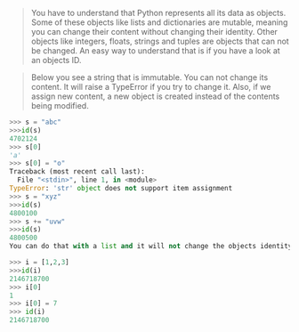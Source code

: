 
> You have to understand that Python represents all its data as objects. Some of these objects like lists and dictionaries are mutable, meaning you can change their content without changing their identity. Other objects like integers, floats, strings and tuples are objects that can not be changed. An easy way to understand that is if you have a look at an objects ID.

> Below you see a string that is immutable. You can not change its content. It will raise a TypeError if you try to change it. Also, if we assign new content, a new object is created instead of the contents being modified.

~~~python
>>> s = "abc"
>>>id(s)
4702124
>>> s[0] 
'a'
>>> s[0] = "o"
Traceback (most recent call last):
  File "<stdin>", line 1, in <module>
TypeError: 'str' object does not support item assignment
>>> s = "xyz"
>>>id(s)
4800100
>>> s += "uvw"
>>>id(s)
4800500
You can do that with a list and it will not change the objects identity

>>> i = [1,2,3]
>>>id(i)
2146718700
>>> i[0] 
1
>>> i[0] = 7
>>> id(i)
2146718700
